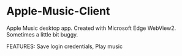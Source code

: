 # Apple-Music-Client
Apple Music desktop app. Created with Microsoft Edge WebView2. Sometimes a little bit buggy.

FEATURES:
Save login credentials,
Play music
